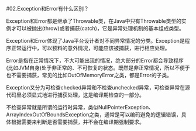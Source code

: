#02.Exception和Error有什么区别？

Exception和Error都是继承了Throwable类，在Java中只有Throwable类型的实例才可以被抛出(throw)或者捕获(catch)，它是异常处理机制的基本组成类型。

Exception和Error体现了Java平台设计者对不同异常情况的分类。Exception是程序正常运行中，可以预料的意外情况，可能应该被捕获，进行相应处理。

Error是指在正常情况下，不大可能出现的情况，绝大部分的Error都会导致程序(比如JVM自身)处于非正常的、不可恢复的状态。既然是非正常情况，所以不便于也不需要捕获，常见的比如OutOfMemoryError之类，都是Error的子类。

Exception又分为可检查checked异常和不检查unchecked异常，可检查异常在源代码里必须显式地进行捕获处理，这是编译期检查的一部分。

不检查异常就是所谓的运行时异常，类似NullPointerException、ArrayIndexOutOfBoundsException之类，通常是可以编码避免的逻辑错误，具体根据需要来判断是否需要捕获，并不会在编译期强制要求。